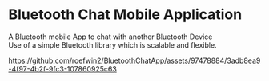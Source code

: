 # Bluetooth Chat Mobile Application
A Bluetooth mobile App to chat with another Bluetooth Device  
Use of a simple Bluetooth library which is scalable and flexible.


https://github.com/roefwin2/BluetoothChatApp/assets/97478884/3adb8ea9-4f97-4b2f-9fc3-107860925c63

